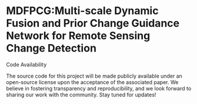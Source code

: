 # MDFPCG:Multi-scale Dynamic Fusion and Prior Change Guidance Network for Remote Sensing Change Detection

Code Availability

The source code for this project will be made publicly available under an open-source license upon the acceptance of the associated paper. We believe in fostering transparency and reproducibility, and we look forward to sharing our work with the community. Stay tuned for updates!
